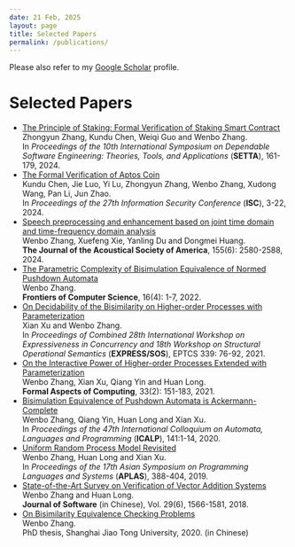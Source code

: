 ```yaml
---
date: 21 Feb, 2025
layout: page
title: Selected Papers
permalink: /publications/
---
```


Please also refer to my [Google Scholar][gs] profile.

# Selected Papers
- [The Principle of Staking: Formal Verification of Staking Smart Contract][SETTA24]<br>
  Zhongyun Zhang, Kundu Chen, Weiqi Guo and Wenbo Zhang.<br>
  In *Proceedings of the 10th International Symposium on Dependable Software Engineering: Theories, Tools, and Applications* (**SETTA**), 161-179, 2024.
- [The Formal Verification of Aptos Coin][ISC24]<br>
  Kundu Chen, Jie Luo, Yi Lu, Zhongyun Zhang, Wenbo Zhang, Xudong Wang, Pan Li, Jun Zhao.<br>
  In *Proceedings of the 27th Information Security Conference* (**ISC**), 3-22, 2024.
- [Speech preprocessing and enhancement based on joint time domain and time-frequency domain analysis][JASA24]<br>
   Wenbo Zhang, Xuefeng Xie,  Yanling Du and Dongmei Huang.<br>
   <b>The Journal of the Acoustical Society of America</b>, 155(6): 2580-2588, 2024.
- [The Parametric Complexity of Bisimulation Equivalence of Normed Pushdown Automata][FCS21]<br>
   Wenbo Zhang.<br>
  <b>Frontiers of Computer Science</b>, 16(4): 1-7, 2022.
- [On Decidability of the Bisimilarity on Higher-order Processes with Parameterization][EXPRESS21]<br>
   Xian Xu and Wenbo Zhang.<br>
  In *Proceedings of Combined 28th International Workshop on Expressiveness in Concurrency and 18th Workshop on Structural Operational Semantics* (**EXPRESS/SOS**), EPTCS 339: 76-92, 2021.
- [On the Interactive Power of Higher-order Processes Extended with Parameterization][FAC20] <br>
   Wenbo Zhang, Xian Xu, Qiang Yin and Huan Long.<br>
  <b>Formal Aspects of Computing</b>, 33(2): 151-183, 2021.
- [Bisimulation Equivalence of Pushdown Automata is Ackermann-Complete][ICALP20] <br>
   Wenbo Zhang, Qiang Yin, Huan Long and Xian Xu.<br>
   In *Proceedings of the 47th International Colloquium on Automata, Languages and Programming* (**ICALP**), 141:1-14, 2020.
- [Uniform Random Process Model Revisited][APLAS19]  <br>
   Wenbo Zhang, Huan Long and Xian Xu. <br>
   In *Proceedings of the 17th Asian Symposium on Programming Languages and Systems* (**APLAS**), 388-404, 2019.
- [State-of-the-Art Survey on Verification of Vector Addition Systems][JOS18]<br>
   Wenbo Zhang and Huan Long.<br>
  <b>Journal of Software</b> (in Chinese), Vol. 29(6), 1566-1581, 2018.
- [On Bisimilarity Equivalence Checking Problems][PhDThesis]<br>Wenbo Zhang.<br> PhD thesis, Shanghai Jiao Tong University, 2020. (in Chinese)


[gs]: https://scholar.google.com/citations?hl=en&user=Hzshk5YAAAAJ
[ISC24]: https://link.springer.com/chapter/10.1007/978-3-031-75757-0_1
[SETTA24]: https://link.springer.com/chapter/10.1007/978-981-96-0602-3_9
[JASA24]: https://pubs.aip.org/asa/jasa/article-abstract/155/6/3580/3295657/Speech-preprocessing-and-enhancement-based-on?redirectedFrom=fulltext
[EXPRESS21]: https://arxiv.org/abs/2108.10494
[FCS21]: https://link.springer.com/article/10.1007/s11704-021-0340-x
[FAC20]: https://link.springer.com/article/10.1007/s00165-020-00524-1
[ICALP20]: https://drops.dagstuhl.de/opus/volltexte/2020/12548/pdf/LIPIcs-ICALP-2020-141.pdf
[APLAS19]: https://link.springer.com/chapter/10.1007/978-3-030-34175-6_20
[JOS18]: http://www.jos.org.cn/html/2018/6/5465.htm
[PhDThesis]:../pdf/phdThesis.pdf


